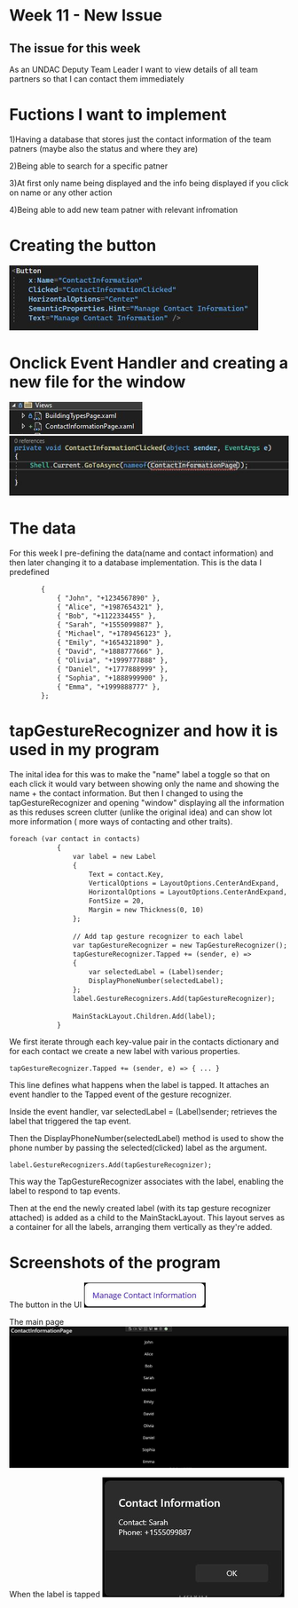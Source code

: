# Week 11 - New Issue

## The issue for this week
As an UNDAC Deputy Team Leader I want to view details of all team partners so that I can contact them immediately 

# Fuctions I want to implement
1)Having a database that stores just the contact information of the team patners (maybe also the status and where they are)

2)Being able to search for a specific patner

3)At first only name being displayed and the info being displayed if you click on name or any other action

4)Being able to add new team patner with relevant infromation

# Creating the button 
![buttonMake](images/buttonMake.jpg)

# Onclick Event Handler and creating a new file for the window
![page](images/page1.jpg)
![onClick](images/Onclick.jpg)

# The data
For this week I pre-defining the data(name and contact information) and then later changing it to a database implementation. This is the data I predefined 
```private Dictionary<string, string> contacts = new Dictionary<string, string>
        {
            { "John", "+1234567890" },
            { "Alice", "+1987654321" },
            { "Bob", "+1122334455" },
            { "Sarah", "+1555099887" },
            { "Michael", "+1789456123" },
            { "Emily", "+1654321890" },
            { "David", "+1888777666" },
            { "Olivia", "+1999777888" },
            { "Daniel", "+1777888999" },
            { "Sophia", "+1888999900" },
            { "Emma", "+1999888777" },
        };
```

# tapGestureRecognizer and how it is used in my program 
The inital idea for this was to make the "name" label a toggle so that on each click it would vary between showing only the name and showing the name + the contact information. But then I changed to using the tapGestureRecognizer
and opening "window" displaying all the information as this reduses screen clutter (unlike the original idea) and can show lot more information ( more ways of contacting and other traits).
```
foreach (var contact in contacts)
            {
                var label = new Label
                {
                    Text = contact.Key,
                    VerticalOptions = LayoutOptions.CenterAndExpand,
                    HorizontalOptions = LayoutOptions.CenterAndExpand,
                    FontSize = 20,
                    Margin = new Thickness(0, 10)
                };

                // Add tap gesture recognizer to each label
                var tapGestureRecognizer = new TapGestureRecognizer();
                tapGestureRecognizer.Tapped += (sender, e) =>
                {
                    var selectedLabel = (Label)sender;
                    DisplayPhoneNumber(selectedLabel);
                };
                label.GestureRecognizers.Add(tapGestureRecognizer);

                MainStackLayout.Children.Add(label);
            }
```
We first iterate through each key-value pair in the contacts dictionary and for each contact we create a new label with various properties.

```
tapGestureRecognizer.Tapped += (sender, e) => { ... }
```
This line defines what happens when the label is tapped. It attaches an event handler to the Tapped event of the gesture recognizer.

Inside the event handler, var selectedLabel = (Label)sender; retrieves the label that triggered the tap event.

Then the DisplayPhoneNumber(selectedLabel) method is used to show the phone number by passing the selected(clicked) label as the argument.
```
label.GestureRecognizers.Add(tapGestureRecognizer);
```
This way the TapGestureRecognizer associates with the label, enabling the label to respond to tap events.

Then at the end the newly created label (with its tap gesture recognizer attached) is added as a child to the MainStackLayout. This layout serves as a container for all the labels, arranging them vertically as they're added.

# Screenshots of the program 

The button in the UI
![buttonUI](images/buttonUI.jpg)

The main page
![mainP](images/cipPage.jpg)

When the label is tapped
![tap](images/tapG.jpg)